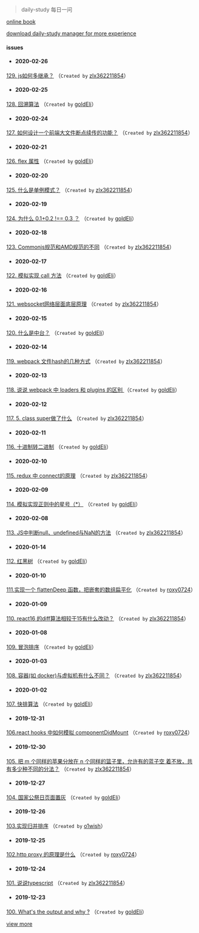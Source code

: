 
 > daily-study 每日一问

 [online book](https://zlx362211854.github.io/daily-book/)

 [download daily-study manager for more experience](https://github.com/zlx362211854/issues-manager)

#### issues
* #### 2020-02-26
 [129. js如何多继承？](https://github.com/zlx362211854/daily-study/issues/186) （`Created by` [zlx362211854](https://github.com/zlx362211854)）

* #### 2020-02-25
 [128. 回溯算法](https://github.com/zlx362211854/daily-study/issues/185) （`Created by` [goldEli](https://github.com/goldEli)）

* #### 2020-02-24
 [127. 如何设计一个前端大文件断点续传的功能？](https://github.com/zlx362211854/daily-study/issues/184) （`Created by` [zlx362211854](https://github.com/zlx362211854)）

* #### 2020-02-21
 [126. flex 属性](https://github.com/zlx362211854/daily-study/issues/183) （`Created by` [goldEli](https://github.com/goldEli)）

* #### 2020-02-20
 [125. 什么是单例模式？](https://github.com/zlx362211854/daily-study/issues/182) （`Created by` [zlx362211854](https://github.com/zlx362211854)）

* #### 2020-02-19
 [124. 为什么 0.1+0.2 !== 0.3 ？](https://github.com/zlx362211854/daily-study/issues/181) （`Created by` [goldEli](https://github.com/goldEli)）

* #### 2020-02-18
 [123. Commonjs规范和AMD规范的不同](https://github.com/zlx362211854/daily-study/issues/180) （`Created by` [zlx362211854](https://github.com/zlx362211854)）

* #### 2020-02-17
 [122. 模拟实现 call 方法](https://github.com/zlx362211854/daily-study/issues/179) （`Created by` [goldEli](https://github.com/goldEli)）

* #### 2020-02-16
 [121. websocket网络层面底层原理](https://github.com/zlx362211854/daily-study/issues/178) （`Created by` [zlx362211854](https://github.com/zlx362211854)）

* #### 2020-02-15
 [120. 什么是中台？](https://github.com/zlx362211854/daily-study/issues/177) （`Created by` [goldEli](https://github.com/goldEli)）

* #### 2020-02-14
 [119. webpack 文件hash的几种方式](https://github.com/zlx362211854/daily-study/issues/176) （`Created by` [zlx362211854](https://github.com/zlx362211854)）

* #### 2020-02-13
 [118. 说说 webpack 中 loaders 和 plugins 的区别 ](https://github.com/zlx362211854/daily-study/issues/175) （`Created by` [goldEli](https://github.com/goldEli)）

* #### 2020-02-12
 [117. 5. class super做了什么](https://github.com/zlx362211854/daily-study/issues/174) （`Created by` [zlx362211854](https://github.com/zlx362211854)）

* #### 2020-02-11
 [116. 十进制转二进制](https://github.com/zlx362211854/daily-study/issues/172) （`Created by` [goldEli](https://github.com/goldEli)）

* #### 2020-02-10
 [115.  redux 中 connect的原理](https://github.com/zlx362211854/daily-study/issues/171) （`Created by` [zlx362211854](https://github.com/zlx362211854)）

* #### 2020-02-09
 [114. 模拟实现正则中的星号（*）](https://github.com/zlx362211854/daily-study/issues/170) （`Created by` [goldEli](https://github.com/goldEli)）

* #### 2020-02-08
 [113. JS中判断null、undefined与NaN的方法](https://github.com/zlx362211854/daily-study/issues/169) （`Created by` [zlx362211854](https://github.com/zlx362211854)）

* #### 2020-01-14
 [112. 红黑树](https://github.com/zlx362211854/daily-study/issues/168) （`Created by` [goldEli](https://github.com/goldEli)）

* #### 2020-01-10
 [111.实现一个 flattenDeep 函数，把嵌套的数组扁平化](https://github.com/zlx362211854/daily-study/issues/167) （`Created by` [roxy0724](https://github.com/roxy0724)）

* #### 2020-01-09
 [110. react16 的diff算法相较于15有什么改动？](https://github.com/zlx362211854/daily-study/issues/166) （`Created by` [zlx362211854](https://github.com/zlx362211854)）

* #### 2020-01-08
 [109. 冒泡排序](https://github.com/zlx362211854/daily-study/issues/165) （`Created by` [goldEli](https://github.com/goldEli)）

* #### 2020-01-03
 [108. 容器(如 docker)与虚拟机有什么不同？](https://github.com/zlx362211854/daily-study/issues/164) （`Created by` [zlx362211854](https://github.com/zlx362211854)）

* #### 2020-01-02
 [107. 快排算法](https://github.com/zlx362211854/daily-study/issues/163) （`Created by` [goldEli](https://github.com/goldEli)）

* #### 2019-12-31
 [106.react hooks 中如何模拟 componentDidMount](https://github.com/zlx362211854/daily-study/issues/162) （`Created by` [roxy0724](https://github.com/roxy0724)）

* #### 2019-12-30
 [105. 把 m 个同样的苹果分放在 n 个同样的篮子里，允许有的蓝子空 着不放，共有多少种不同的分法？](https://github.com/zlx362211854/daily-study/issues/161) （`Created by` [zlx362211854](https://github.com/zlx362211854)）

* #### 2019-12-27
 [104. 国家公祭日页面置灰](https://github.com/zlx362211854/daily-study/issues/160) （`Created by` [goldEli](https://github.com/goldEli)）

* #### 2019-12-26
 [103.实现归并排序](https://github.com/zlx362211854/daily-study/issues/159) （`Created by` [o1wish](https://github.com/o1wish)）

* #### 2019-12-25
 [102.http proxy 的原理是什么](https://github.com/zlx362211854/daily-study/issues/158) （`Created by` [roxy0724](https://github.com/roxy0724)）

* #### 2019-12-24
 [101.  说说typescript](https://github.com/zlx362211854/daily-study/issues/157) （`Created by` [zlx362211854](https://github.com/zlx362211854)）

* #### 2019-12-23
 [100. What's the output and why ?](https://github.com/zlx362211854/daily-study/issues/156) （`Created by` [goldEli](https://github.com/goldEli)）

 [view more](https://github.com/zlx362211854/daily-study/issues)